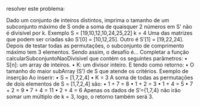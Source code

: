 resolver este problema:

Dado um conjunto de inteiros distintos, imprima o tamanho de um subconjunto 
máximo de S onde a soma de quaisquer 2 números em S' não é divisível por k.
Exemplo
S = [19,10,12,10,24,25,22]
k = 4
Uma das matrizes que podem ser criadas são S’[0] = [10,12,25]. Outro 
é S’[1] = [19,22,24]. Depois de testar todas as permutações, o 
subconjunto de comprimento máximo tem 3 elementos.
Sendo assim, o desafio é...
Completar a função calcularSubconjuntoNaoDivisivel que contém os 
seguintes parâmetros:
• S[n]: um array de inteiros.
• K: um divisor inteiro.
E tendo como retorno:
• O tamanho do maior subArray (S’) de S que atende os critérios.
Exemplo de inserção
Ao inserir: 
• S = [1,7,2,4]
• K = 3
A soma de todas as permutações de dois elementos de S = [1,7,2,4] são:
• 1 + 7 = 8 
• 1 + 2 = 3 
• 1 + 4 = 5
• 7 + 2 = 9
• 7 + 4 = 11
• 2 + 4 = 6
Apenas os dados de S’={1,7,4} não irão somar um múltiplo de k = 3, logo, 
o retorno também será 3.